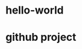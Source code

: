 # hello-world
<!DOCTYPE html>
<html>
  <head>
    <title>Sample program</title>
  </head>
  <body>
    <h1>github project</h1>
    
  </body>
</html>
